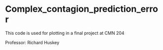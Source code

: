 # Complex_contagion_prediction_error

This code is used for plotting in a final project at CMN 204

Professor: Richard Huskey
